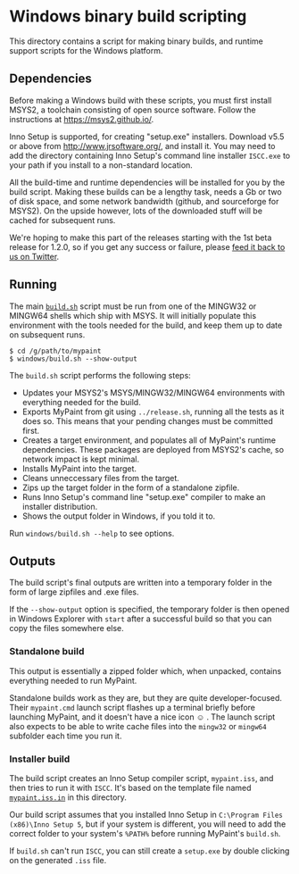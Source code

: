 # Windows binary build scripting

This directory contains a script for making binary builds, and runtime
support scripts for the Windows platform.

## Dependencies

Before making a Windows build with these scripts, you must first install
MSYS2, a toolchain consisting of open source software. Follow the
instructions at <https://msys2.github.io/>.

Inno Setup is supported, for creating "setup.exe" installers. Download
v5.5 or above from <http://www.jrsoftware.org/>, and install it. You may
need to add the directory containing Inno Setup's command line installer
`ISCC.exe` to your path if you install to a non-standard location.

All the build-time and runtime dependencies will be installed for you by
the build script. Making these builds can be a lengthy task, needs a Gb
or two of disk space, and some network bandwidth (github, and
sourceforge for MSYS2). On the upside however, lots of the downloaded
stuff will be cached for subsequent runs.

We're hoping to make this part of the releases starting with the 1st
beta release for 1.2.0, so if you get any success or failure, please
[feed it back to us on Twitter][tweetfb].

## Running

The main [`build.sh`](build.sh) script must be run from one of the
MINGW32 or MINGW64 shells which ship with MSYS. It will initially
populate this environment with the tools needed for the build, and keep
them up to date on subsequent runs.

    $ cd /g/path/to/mypaint
    $ windows/build.sh --show-output

The `build.sh` script performs the following steps:

* Updates your MSYS2's MSYS/MINGW32/MINGW64 environments with everything
  needed for the build.
* Exports MyPaint from git using `../release.sh`,
  running all the tests as it does so.
  This means that your pending changes must be committed first.
* Creates a target environment, and populates all of MyPaint's runtime
  dependencies. These packages are deployed from MSYS2's cache, so
  network impact is kept minimal.
* Installs MyPaint into the target.
* Cleans unneccessary files from the target.
* Zips up the target folder in the form of a standalone zipfile.
* Runs Inno Setup's command line "setup.exe" compiler to make an
  installer distribution.
* Shows the output folder in Windows, if you told it to.

Run `windows/build.sh --help` to see options.

## Outputs

The build script's final outputs are written into a temporary folder in
the form of large zipfiles and .exe files.

If the `--show-output` option is specified, the temporary folder is then
opened in Windows Explorer with `start` after a successful build so that
you can copy the files somewhere else.

### Standalone build

This output is essentially a zipped folder
which, when unpacked, contains everything needed to run MyPaint.

Standalone builds work as they are, but they are quite
developer-focused.  Their `mypaint.cmd` launch script flashes up a
terminal briefly before launching MyPaint, and it doesn't have a nice
icon ☺ . The launch script also expects to be able to write cache files
into the `mingw32` or `mingw64` subfolder each time you run it.

### Installer build

The build script creates an Inno Setup compiler script, `mypaint.iss`,
and then tries to run it with `ISCC`. It's based on the template file
named [`mypaint.iss.in`](mypaint.iss.in) in this directory.

Our build script assumes that you installed Inno Setup
in `C:\Program Files (x86)\Inno Setup 5`,
but if your system is different, you will need to add the correct folder
to your system's `%PATH%` before running MyPaint's `build.sh`.

If `build.sh` can't run `ISCC`, you can still create a `setup.exe` by
double clicking on the generated `.iss` file.

[tweetfb]: https://twitter.com/intent/tweet?text=@MyPaintApp%20I%20tried%20windows/build.sh%20on%20Win%20%3CVERSION%3E,%20and...
